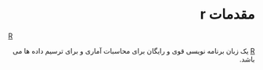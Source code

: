# <div dir="rtl"> مقدمات r </div>

[R](http://www.r-project.org/)<div dir="rtl">[R](http://www.r-project.org/) یک زبان برنامه نویسی قوی و رایگان برای محاسبات آماری و برای ترسیم داده ها می باشد. </div>


